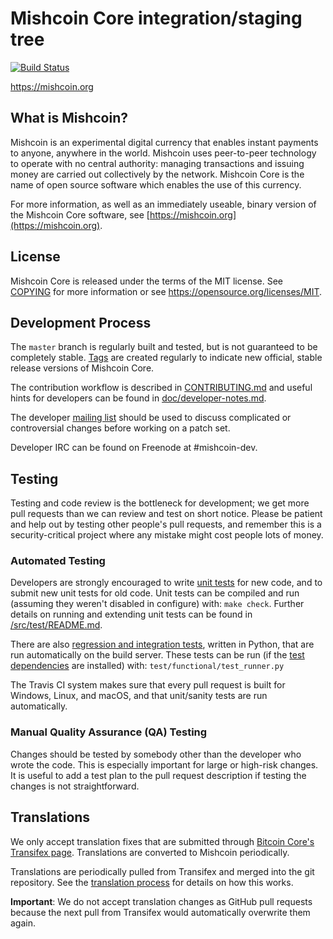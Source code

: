 Mishcoin Core integration/staging tree
=====================================

[![Build Status](https://travis-ci.org/mishcoin-project/mishcoin.svg?branch=master)](https://travis-ci.org/mishcoin-project/mishcoin)

https://mishcoin.org

What is Mishcoin?
----------------

Mishcoin is an experimental digital currency that enables instant payments to
anyone, anywhere in the world. Mishcoin uses peer-to-peer technology to operate
with no central authority: managing transactions and issuing money are carried
out collectively by the network. Mishcoin Core is the name of open source
software which enables the use of this currency.

For more information, as well as an immediately useable, binary version of
the Mishcoin Core software, see [https://mishcoin.org](https://mishcoin.org).

License
-------

Mishcoin Core is released under the terms of the MIT license. See [COPYING](COPYING) for more
information or see https://opensource.org/licenses/MIT.

Development Process
-------------------

The `master` branch is regularly built and tested, but is not guaranteed to be
completely stable. [Tags](https://github.com/mishcoin-project/mishcoin/tags) are created
regularly to indicate new official, stable release versions of Mishcoin Core.

The contribution workflow is described in [CONTRIBUTING.md](CONTRIBUTING.md)
and useful hints for developers can be found in [doc/developer-notes.md](doc/developer-notes.md).

The developer [mailing list](https://groups.google.com/forum/#!forum/mishcoin-dev)
should be used to discuss complicated or controversial changes before working
on a patch set.

Developer IRC can be found on Freenode at #mishcoin-dev.

Testing
-------

Testing and code review is the bottleneck for development; we get more pull
requests than we can review and test on short notice. Please be patient and help out by testing
other people's pull requests, and remember this is a security-critical project where any mistake might cost people
lots of money.

### Automated Testing

Developers are strongly encouraged to write [unit tests](src/test/README.md) for new code, and to
submit new unit tests for old code. Unit tests can be compiled and run
(assuming they weren't disabled in configure) with: `make check`. Further details on running
and extending unit tests can be found in [/src/test/README.md](/src/test/README.md).

There are also [regression and integration tests](/test), written
in Python, that are run automatically on the build server.
These tests can be run (if the [test dependencies](/test) are installed) with: `test/functional/test_runner.py`

The Travis CI system makes sure that every pull request is built for Windows, Linux, and macOS, and that unit/sanity tests are run automatically.

### Manual Quality Assurance (QA) Testing

Changes should be tested by somebody other than the developer who wrote the
code. This is especially important for large or high-risk changes. It is useful
to add a test plan to the pull request description if testing the changes is
not straightforward.

Translations
------------

We only accept translation fixes that are submitted through [Bitcoin Core's Transifex page](https://www.transifex.com/projects/p/bitcoin/).
Translations are converted to Mishcoin periodically.

Translations are periodically pulled from Transifex and merged into the git repository. See the
[translation process](doc/translation_process.md) for details on how this works.

**Important**: We do not accept translation changes as GitHub pull requests because the next
pull from Transifex would automatically overwrite them again.
